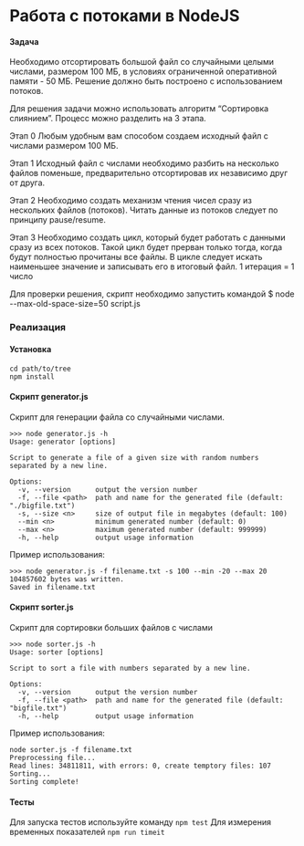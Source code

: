 # Работа с потоками в NodeJS
#### Задача
Необходимо отсортировать большой файл со случайными целыми числами, размером 100 МБ, в условиях ограниченной оперативной памяти - 50 МБ. Решение должно быть построено с использованием потоков.

Для решения задачи можно использовать алгоритм “Сортировка слиянием”.
Процесс можно разделить на 3 этапа.

Этап 0
Любым удобным вам способом создаем исходный файл с числами размером 100 МБ.

Этап 1
Исходный файл с числами необходимо разбить на несколько файлов поменьше, предварительно отсортировав их независимо друг от друга.

Этап 2
Необходимо создать механизм чтения чисел сразу из нескольких файлов (потоков).
Читать данные из потоков следует по принципу pause/resume.

Этап 3
Необходимо создать цикл, который будет работать с данными сразу из всех потоков.
Такой цикл будет прерван только тогда, когда будут полностью прочитаны все файлы.
В цикле следует искать наименьшее значение и записывать его в итоговый файл.
1 итерация = 1 число

Для проверки решения, скрипт необходимо запустить командой
$ node --max-old-space-size=50 script.js

### Реализация
#### Установка
```
cd path/to/tree
npm install
```
#### Скрипт generator.js
Скрипт для генерации файла со случайными числами.
```
>>> node generator.js -h
Usage: generator [options]

Script to generate a file of a given size with random numbers separated by a new line.

Options:
  -v, --version      output the version number
  -f, --file <path>  path and name for the generated file (default: "./bigfile.txt")
  -s, --size <n>     size of output file in megabytes (default: 100)
  --min <n>          minimum generated number (default: 0)
  --max <n>          maximum generated number (default: 999999)
  -h, --help         output usage information
```

Пример использования:
```
>>> node generator.js -f filename.txt -s 100 --min -20 --max 20
104857602 bytes was written.
Saved in filename.txt
```

#### Скрипт sorter.js
Скрипт для сортировки больших файлов с числами
```
>>> node sorter.js -h
Usage: sorter [options]

Script to sort a file with numbers separated by a new line.

Options:
  -v, --version      output the version number
  -f, --file <path>  path and name for the generated file (default: "bigfile.txt")
  -h, --help         output usage information
```
Пример использования:
```
node sorter.js -f filename.txt
Preprocessing file...
Read lines: 34811811, with errors: 0, create temptory files: 107
Sorting...
Sorting complete!
```
#### Тесты
Для запуска тестов используйте команду `npm test`
Для измерения временных показателей `npm run timeit`

